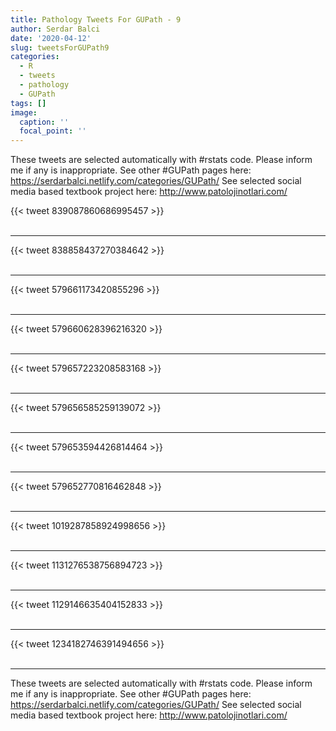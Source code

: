 ```yaml
---
title: Pathology Tweets For GUPath - 9
author: Serdar Balci
date: '2020-04-12'
slug: tweetsForGUPath9
categories:
  - R
  - tweets
  - pathology
  - GUPath
tags: []
image:
  caption: ''
  focal_point: ''
---
```



These tweets are selected automatically with #rstats code. Please inform me if any is inappropriate.
See other #GUPath pages here: https://serdarbalci.netlify.com/categories/GUPath/ 
See selected social media based textbook project here: http://www.patolojinotlari.com/

{{< tweet 839087860686995457 >}}
<br>
<br>
<hr>
{{< tweet 838858437270384642 >}}
<br>
<br>
<hr>
{{< tweet 579661173420855296 >}}
<br>
<br>
<hr>
{{< tweet 579660628396216320 >}}
<br>
<br>
<hr>
{{< tweet 579657223208583168 >}}
<br>
<br>
<hr>
{{< tweet 579656585259139072 >}}
<br>
<br>
<hr>
{{< tweet 579653594426814464 >}}
<br>
<br>
<hr>
{{< tweet 579652770816462848 >}}
<br>
<br>
<hr>
{{< tweet 1019287858924998656 >}}
<br>
<br>
<hr>
{{< tweet 1131276538756894723 >}}
<br>
<br>
<hr>
{{< tweet 1129146635404152833 >}}
<br>
<br>
<hr>
{{< tweet 1234182746391494656 >}}
<br>
<br>
<hr>


These tweets are selected automatically with #rstats code. Please inform me if any is inappropriate.
See other #GUPath pages here: https://serdarbalci.netlify.com/categories/GUPath/ 
See selected social media based textbook project here: http://www.patolojinotlari.com/
